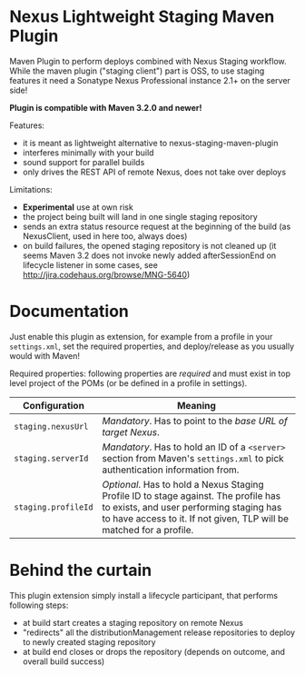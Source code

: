 <!--

    Sonatype Nexus (TM) Open Source Version
    Copyright (c) 2007-2013 Sonatype, Inc.
    All rights reserved. Includes the third-party code listed at http://links.sonatype.com/products/nexus/oss/attributions.

    This program and the accompanying materials are made available under the terms of the Eclipse Public License Version 1.0,
    which accompanies this distribution and is available at http://www.eclipse.org/legal/epl-v10.html.

    Sonatype Nexus (TM) Professional Version is available from Sonatype, Inc. "Sonatype" and "Sonatype Nexus" are trademarks
    of Sonatype, Inc. Apache Maven is a trademark of the Apache Software Foundation. M2eclipse is a trademark of the
    Eclipse Foundation. All other trademarks are the property of their respective owners.

-->
# Nexus Lightweight Staging Maven Plugin

Maven Plugin to perform deploys combined with Nexus Staging workflow. While the maven plugin ("staging client") part is OSS, to use staging features it need a Sonatype Nexus Professional instance 2.1+ on the server side!

**Plugin is compatible with Maven 3.2.0 and newer!**

Features:
 * it is meant as lightweight alternative to nexus-staging-maven-plugin
 * interferes minimally with your build
 * sound support for parallel builds
 * only drives the REST API of remote Nexus, does not take over deploys

Limitations:
 * **Experimental** use at own risk
 * the project being built will land in one single staging repository
 * sends an extra status resource request at the beginning of the build (as NexusClient, used in here too, always does)
 * on build failures, the opened staging repository is not cleaned up (it seems Maven 3.2 does not invoke newly added
 afterSessionEnd on lifecycle listener in some cases, see http://jira.codehaus.org/browse/MNG-5640)
 

# Documentation

Just enable this plugin as extension, for example from a profile in your `settings.xml`, set the required properties, and deploy/release as you usually would with Maven!

Required properties: following properties are *required* and must exist in top level project of the POMs (or be defined in a profile in settings).

| Configuration | Meaning |
|---------------|---------|
| `staging.nexusUrl` | *Mandatory*. Has to point to the *base URL of target Nexus*. |
| `staging.serverId` | *Mandatory*. Has to hold an ID of a `<server>` section from Maven's `settings.xml` to pick authentication information from. |
| `staging.profileId` | *Optional*. Has to hold a Nexus Staging Profile ID to stage against. The profile has to exists, and user performing staging has to have access to it. If not given, TLP will be matched for a profile. |

# Behind the curtain

This plugin extension simply install a lifecycle participant, that performs following steps:
 * at build start creates a staging repository on remote Nexus
 * "redirects" all the distributionManagement release repositories to deploy to newly created staging repository
 * at build end closes or drops the repository (depends on outcome, and overall build success)
 
 
 
